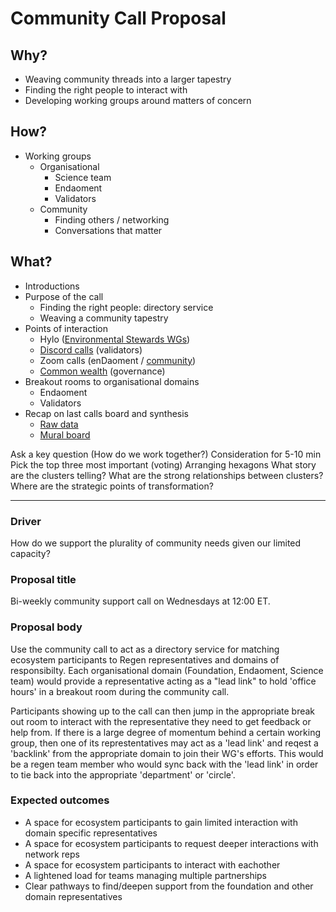 # Community Call Proposal

## Why?
- Weaving community threads into a larger tapestry
- Finding the right people to interact with
- Developing working groups around matters of concern

## How? 
- Working groups
	- Organisational
		- Science team
		- Endaoment
		- Validators
	- Community
		- Finding others / networking
		- Conversations that matter

## What?
- Introductions
- Purpose of the call
	- Finding the right people: directory service
	- Weaving a community tapestry
- Points of interaction
	- Hylo ([Environmental Stewards WGs](https://www.hylo.com/groups/enviro-stewardship-framework))
	- [Discord calls](https://discord.gg/SJNayapCD9) (validators)
	- Zoom calls (enDaoment / [community]([https://zoom.us/j/95994221562](https://zoom.us/j/95994221562)))
	- [Common wealth](https://commonwealth.im/regen) (governance)
- Breakout rooms to organisational domains
	- Endaoment
	- Validators
- Recap on last calls board and synthesis
	- [Raw data](https://github.com/Joshfairhead/Obsidian/blob/main/Immanent/Regen%20Foundation/Archive/Community%20Call%20Retrospective.md)
	- [Mural board](https://app.mural.co/t/regenfoundation4191/m/regenfoundation4191/1644406344123/acaaacaaef81d50a545be49cee0be5615464ff4a?sender=u70ef79b0a9c38c2d8ebd9946)




Ask a key question (How do we work together?)
Consideration for 5-10 min
Pick the top three most important (voting)
Arranging hexagons
What story are the clusters telling?
What are the strong relationships between clusters?
Where are the strategic points of transformation?




---
### Driver
How do we support the plurality of community needs given our limited capacity? 

### Proposal title
Bi-weekly community support call on Wednesdays at 12:00 ET.

### Proposal body
Use the community call to act as a directory service for matching ecosystem participants to Regen representatives and domains of responsibilty. Each organisational domain (Foundation, Endaoment, Science team) would provide a representative acting as a "lead link" to hold 'office hours' in a breakout room during the community call. 

Participants showing up to the call can then jump in the appropriate break out room to interact with the representative they need to get feedback or help from. If there is a large degree of momentum behind a certain working group, then one of its represtentatives may act as a 'lead link' and reqest a 'backlink' from the appropriate domain to join their WG's efforts. This would be a regen team member who would sync back with the 'lead link' in order to tie back into the appropriate 'department' or 'circle'.


### Expected outcomes
- A space for ecosystem participants to gain limited interaction with domain specific representatives
- A space for ecosystem participants to request deeper interactions with network reps
- A space for ecosystem participants to interact with eachother
- A lightened load for teams managing multiple partnerships 
- Clear pathways to find/deepen support from the foundation and other domain representatives




